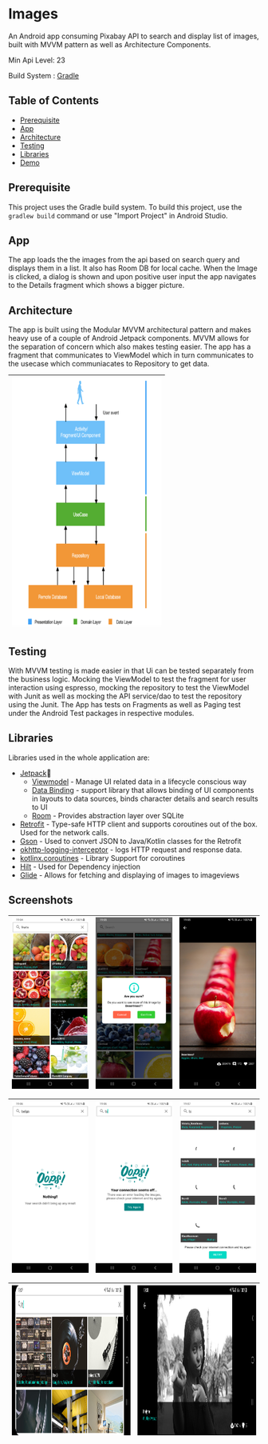# Images

An Android app consuming Pixabay API to search and display list of images, built with MVVM pattern as well as Architecture Components. 

Min Api Level: 23

Build System : [Gradle](https://gradle.org/)

## Table of Contents

- [Prerequisite](#prerequisite)
- [App](#app)
- [Architecture](#architecture)
- [Testing](#testing)
- [Libraries](#libraries)
- [Demo](#demo)

## Prerequisite

This project uses the Gradle build system. To build this project, use the
`gradlew build` command or use "Import Project" in Android Studio. 

## App

The app loads the the images from the api based on search query and displays them in a list. It also has Room DB for local cache.
When the Image is clicked, a dialog is shown and upon positive user input the app navigates to the Details fragment which shows a bigger picture.


## Architecture

The app is built using the Modular MVVM architectural pattern and makes heavy use of a couple of Android Jetpack components. MVVM allows for the separation of concern which also makes testing easier. The app has a fragment that communicates to ViewModel which in turn communicates to the usecase which communiacates to Repository to get data. 

|<img src="screenshots/arch.png" width=300 height=500/>|
|:----:|

## Testing

With MVVM testing is made easier in that Ui can be tested separately from the business logic. Mocking the ViewModel to test the fragment for user interaction using espresso, mocking the repository to test the ViewModel with Junit as well as mocking the API service/dao to test the repository using the Junit. The App has tests on Fragments as well as Paging test under the Android Test packages in respective modules.
 
## Libraries

Libraries used in the whole application are:

- [Jetpack](https://developer.android.com/jetpack)🚀
  - [Viewmodel](https://developer.android.com/topic/libraries/architecture/viewmodel) - Manage UI related data in a lifecycle conscious way
  - [Data Binding](https://developer.android.com/topic/libraries/data-binding) - support library that allows binding of UI components in  layouts to data sources, binds character details and search results to UI
  - [Room](https://developer.android.com/training/data-storage/room) - Provides abstraction layer over SQLite
- [Retrofit](https://square.github.io/retrofit/) - Type-safe HTTP client and supports coroutines out of the box.  Used for the network calls.
- [Gson](https://github.com/google/gson) - Used to convert JSON to Java/Kotlin classes for the Retrofit
- [okhttp-logging-interceptor](https://github.com/square/okhttp/blob/master/okhttp-logging-interceptor/README.md) - logs HTTP request and response data.
- [kotlinx.coroutines](https://github.com/Kotlin/kotlinx.coroutines) - Library Support for coroutines
-  [Hilt](https://developer.android.com/training/dependency-injection/hilt-android) - Used for Dependency injection
- [Glide](https://github.com/bumptech/glide) - Allows for fetching and displaying of images to imageviews

## Screenshots


|<img src="screenshots/home.png" width=250/>|<img src="screenshots/dialog.png" width=250/>|<img src="screenshots/details.png" width=250/>|
|:----:|:----:|:----:|

|<img src="screenshots/empty.png" width=250/>|<img src="screenshots/error.png" width=250/>|<img src="screenshots/error_paging.png" width=250/>|
|:----:|:----:|:----:|

|<img src="screenshots/home_land.png" width=400 height=300>|<img src="screenshots/detail_land.png" width=400 height=300/>|
|:----:|:----:|
